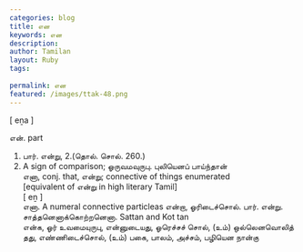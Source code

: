 ```yaml
---
categories: blog
title: என
keywords: என
description: 
author: Tamilan
layout: Ruby
tags: 
 
permalink: என
featured: /images/ttak-48.png
---
```

  
[ eṉa ]  
  
என். part  
1. பார். என்று, 2.(தொல். சொல். 260.)  
2. A sign of comparison; ஓருவமவுருபு. புலியெனப் பாய்ந்தான்  
எனா, conj. that, என்று; connective of things enumerated  
[equivalent of என்று in high literary Tamil]  
[ eṉ ]  
எனா. A numeral connective particleas என்றா, ஓரிடைச்சொல். பார். என்று. சாத்தனெனாக்கொற்றனெனா. Sattan and Kot tan  
என்க, ஓர் உவமையுருபு, என்னுடையது, ஓரெச்சச் சொல், (உம்) ஒல்லெனவொலித் தது, எண்ணிடைச்சொல், (உம்) பகை, பாலம், அச்சம், பழியென நான்கு
